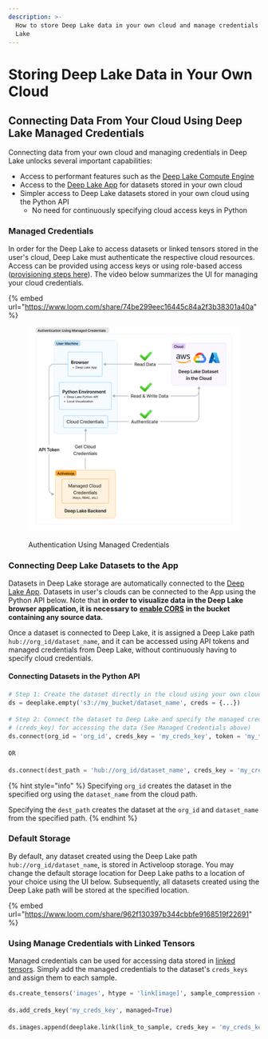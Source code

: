 ```yaml
---
description: >-
  How to store Deep Lake data in your own cloud and manage credentials with Deep
  Lake
---
```


# Storing Deep Lake Data in Your Own Cloud

## Connecting Data From Your Cloud Using Deep Lake Managed Credentials

Connecting data from your own cloud and managing credentials in Deep Lake unlocks several important capabilities:

* Access to performant features such as the [Deep Lake Compute Engine](../../performance-features/introduction.md)
* Access to the [Deep Lake App](https://app.activeloop.ai/) for datasets stored in your own cloud
* Simpler access to Deep Lake datasets stored in your own cloud using the Python API
  * No need for continuously specifying cloud access keys in Python

### Managed Credentials

In order for the Deep Lake to access datasets or linked tensors stored in the user's cloud, Deep Lake must authenticate the respective cloud resources. Access can be provided using access keys or using role-based access ([provisioning steps here](amazon-web-services/provisioning-role-based-access.md)). The video below summarizes the UI for managing your cloud credentials.&#x20;

{% embed url="https://www.loom.com/share/74be299eec16445c84a2f3b38301a40a" %}

<figure><img src="../../.gitbook/assets/Authentication_With_Managed_Creds.png" alt=""><figcaption><p>Authentication Using Managed Credentials</p></figcaption></figure>

### Connecting Deep Lake Datasets to the App

Datasets in Deep Lake storage are automatically connected to the [Deep Lake App](https://app.activeloop.ai/). Datasets in user's clouds can be connected to the App using the Python API below. Note that **in order to visualize data in the Deep Lake browser application, it is necessary to** [**enable CORS**](amazon-web-services/enabling-cors.md) **in the bucket containing any source data.**

Once a dataset is connected to Deep Lake, it is assigned a Deep Lake path `hub://org_id/dataset_name`, and it can be accessed using API tokens and managed credentials from Deep Lake, without continuously having to specify cloud credentials.

#### **Connecting Datasets in the Python API**

```python
# Step 1: Create the dataset directly in the cloud using your own cloud creds
ds = deeplake.empty('s3://my_bucket/dataset_name', creds = {...})

# Step 2: Connect the dataset to Deep Lake and specify the managed credentials
# (creds_key) for accessing the data (See Managed Credentials above)
ds.connect(org_id = 'org_id', creds_key = 'my_creds_key', token = 'my_token')

OR

ds.connect(dest_path = 'hub://org_id/dataset_name', creds_key = 'my_creds_key', token = 'my_token')
```

{% hint style="info" %}
Specifying `org_id` creates the dataset in the specified org using the `dataset_name` from the cloud path.&#x20;

Specifying the `dest_path` creates the dataset at the `org_id` and `dataset_name` from the specified path.&#x20;
{% endhint %}

### Default Storage

By default, any dataset created using the Deep Lake path `hub://org_id/dataset_name`, is stored in Activeloop storage. You may change the default storage location for Deep Lake paths to a location of your choice using the UI below. Subsequently, all datasets created using the Deep Lake path will be stored at the specified location.&#x20;

{% embed url="https://www.loom.com/share/962f130397b344cbbfe9168519f22691" %}

### Using Manage Credentials with Linked Tensors

Managed credentials can be used for accessing data stored in [linked tensors](https://docs.deeplake.ai/en/latest/Htypes.html#link-htype). Simply add the managed credentials to the dataset's `creds_keys` and assign them to each sample.

```python
ds.create_tensors('images', htype = 'link[image]', sample_compression = 'jpeg')

ds.add_creds_key('my_creds_key', managed=True)

ds.images.append(deeplake.link(link_to_sample, creds_key = 'my_creds_key')
```

